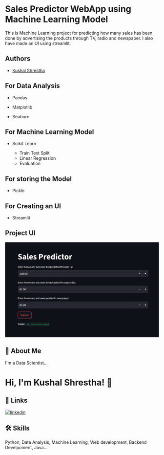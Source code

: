 
# Sales Predictor WebApp using Machine Learning Model

This is Machine Learning project for predicting how many sales has been done by advertising the products through TV, radio and newspaper. I also have made an UI using streamlit.


## Authors

- [Kushal Shrestha](https://github.com/Kushal-Shr)


## For Data Analysis

- Pandas

- Matplotlib

- Seaborn


## For Machine Learning Model

 - Scikit Learn

    - Train Test Split
    - Linear Regression
    - Evaluation
## For storing the Model

- Pickle
## For Creating an UI

- Streamlit
## Project UI

![App Screenshot](https://github.com/Kushal-Shr/Sales-Predictor-WebApp/blob/main/Project_UI.png?raw=true)


## 🚀 About Me
I'm a Data Scientist...


# Hi, I'm Kushal Shrestha! 👋


## 🔗 Links

[![linkedin](https://img.shields.io/badge/linkedin-0A66C2?style=for-the-badge&logo=linkedin&logoColor=white)](https://www.linkedin.com/in/kushal-shrestha-28350927b/)



## 🛠 Skills
Python, Data Analysis, Machine Learning, Web development, Backend Develpoment, Java...

